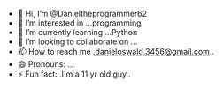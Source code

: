 - 👋 Hi, I’m @Danieltheprogrammer62
- 👀 I’m interested in ...programming
- 🌱 I’m currently learning ...Python
- 💞️ I’m looking to collaborate on ...
- 📫 How to reach me .danieloswald.3456@gmail.com..
- 😄 Pronouns: ...
- ⚡ Fun fact: .I'm a 11 yr old guy..

<!---
Danieltheprogrammer62/Danieltheprogrammer62 is a ✨ special ✨ repository because its `README.md` (this file) appears on your GitHub profile.
You can click the Preview link to take a look at your changes.
--->
